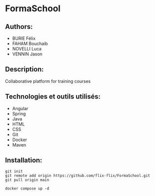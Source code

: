 # FormaSchool

## Authors:

- BURIE Félix
- FAHAM Bouchaib
- NOVELLI Luca
- VENNIN Jason

## Description:

Collaborative platform for training courses

## Technologies et outils utilisés:

- Angular
- Spring
- Java
- HTML
- CSS
- Git
- Docker
- Maven

## Installation:

```
git init
git remote add origin https://github.com/flix-flix/FormaSchool.git
git pull origin main

docker compose up -d
```
